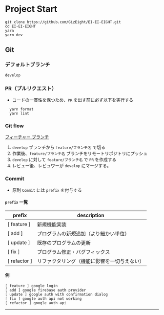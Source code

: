 # Project Start

```shell
git clone https://github.com/GizEight/EI-EI-EIGHT.git
cd EI-EI-EIGHT
yarn
yarn dev
```

## Git

### デフォルトブランチ

`develop`

### PR（プルリクエスト）

- コードの一貫性を保つため、`PR` を出す前に必ず以下を実行する

```shell
  yarn format
  yarn lint
```

### Git flow

[フィーチャー ブランチ](https://www.atlassian.com/ja/git/tutorials/comparing-workflows/gitflow-workflow#:~:text=develop%0A%C2%A0main-,%E3%83%95%E3%82%A3%E3%83%BC%E3%83%81%E3%83%A3%E3%83%BC%20%E3%83%96%E3%83%A9%E3%83%B3%E3%83%81,-%E3%81%9D%E3%82%8C%E3%81%9E%E3%82%8C%E3%81%AE%E3%83%96%E3%83%A9%E3%83%B3%E3%83%81)

1. `develop` ブランチから `feature/ブランチ名` で切る
2. 作業後、`feature/ブランチ名` ブランチをリモートリポジトリにプッシュ
3. `develop` に対して `feature/ブランチ名` で `PR` を作成する
4. レビュー後、レビュワーが `develop` にマージする。

### Commit

- 原則 `Commit` には `prefix` を付与する

#### `prefix` 一覧

| prefix       | description                                  |
| ------------ | -------------------------------------------- |
| [ feature ]  | 新規機能実装                                 |
| [ add ]      | プログラムの新規追加（より細かい単位）       |
| [ update ]   | 既存のプログラムの更新                       |
| [ fix ]      | プログラム修正・バグフィックス               |
| [ refactor ] | リファクタリング（機能に影響を一切与えない） |

#### 例

```git
[ feature ] google login
[ add ] google firebase auth provider
[ update ] google auth with confirmation dialog
[ fix ] google auth api not working
[ refactor ] google auth api
```

---
